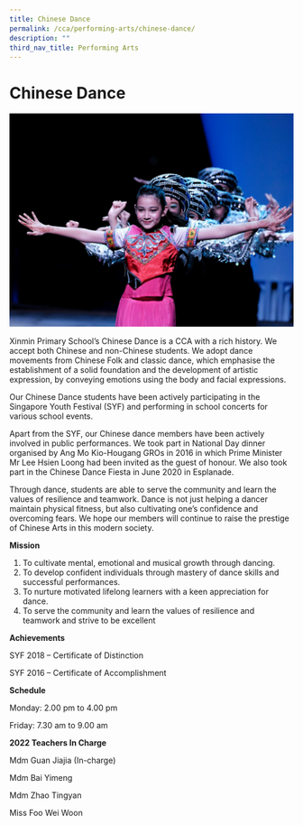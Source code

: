 ```yaml
---
title: Chinese Dance
permalink: /cca/performing-arts/chinese-dance/
description: ""
third_nav_title: Performing Arts
---
```

# **Chinese Dance**

![](/images/Esplanade-Performance-1.jpg)

Xinmin Primary School’s Chinese Dance is a CCA with a rich history. We accept both Chinese and non-Chinese students. We adopt dance movements from Chinese Folk and classic dance, which emphasise the establishment of a solid foundation and the development of artistic expression, by conveying emotions using the body and facial expressions.

Our Chinese Dance students have been actively participating in the Singapore Youth Festival (SYF) and performing in school concerts for various school events.

Apart from the SYF, our Chinese dance members have been actively involved in public performances. We took part in National Day dinner organised by Ang Mo Kio-Hougang GROs in 2016 in which Prime Minister Mr Lee Hsien Loong had been invited as the guest of honour. We also took part in the Chinese Dance Fiesta in June 2020 in Esplanade.

Through dance, students are able to serve the community and learn the values of resilience and teamwork. Dance is not just helping a dancer maintain physical fitness, but also cultivating one’s confidence and overcoming fears. We hope our members will continue to raise the prestige of Chinese Arts in this modern society.

**Mission**  
1) To cultivate mental, emotional and musical growth through dancing.  
2) To develop confident individuals through mastery of dance skills and successful performances.  
3) To nurture motivated lifelong learners with a keen appreciation for dance.  
4) To serve the community and learn the values of resilience and teamwork and strive to be excellent

**Achievements**

SYF 2018 – Certificate of Distinction

SYF 2016 – Certificate of Accomplishment

**Schedule**

Monday: 2.00 pm to 4.00 pm

Friday: 7.30 am to 9.00 am

**2022 Teachers In Charge**

Mdm Guan Jiajia (In-charge)

Mdm Bai Yimeng

Mdm Zhao Tingyan

Miss Foo Wei Woon
